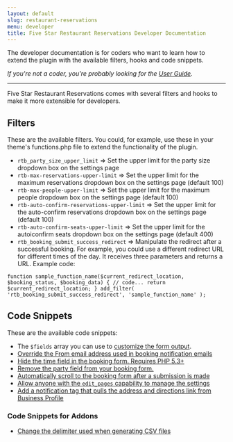 ```yaml
---
layout: default
slug: restaurant-reservations
menu: developer
title: Five Star Restaurant Reservations Developer Documentation
---
```

The developer documentation is for coders who want to learn how to extend the plugin with the available filters, hooks and code snippets.

*If you're not a coder, you're probably looking for the [User Guide](../user).*

---

Five Star Restaurant Reservations comes with several filters and hooks to make it more extensible for developers.

## Filters

These are the available filters. You could, for example, use these in your theme's functions.php file to extend the functionality of the plugin.

- `rtb_party_size_upper_limit` => Set the upper limit for the party size dropdown box on the settings page
- `rtb-max-reservations-upper-limit` => Set the upper limit for the maximum reservations dropdown box on the settings page (default 100)
- `rtb-max-people-upper-limit` => Set the upper limit for the maximum people dropdown box on the settings page (default 100)
- `rtb-auto-confirm-reservations-upper-limit` => Set the upper limit for the auto-confirm reservations dropdown box on the settings page (default 100)
- `rtb-auto-confirm-seats-upper-limit` => Set the upper limit for the autoiconfirm seats dropdown box on the settings page (default 400)
- `rtb_booking_submit_success_redirect` => Manipulate the redirect after a successful booking. For example, you could use a different redirect URL for different times of the day. It receives three parameters and returns a URL. Example code:

`function sample_function_name($current_redirect_location, $booking_status, $booking_data) {
    // code...
    return $current_redirect_location;
}
add_filter( 'rtb_booking_submit_success_redirect', 'sample_function_name' );
`

## Code Snippets

These are the available code snippets:

- The `$fields` array you can use to [customize the form output](https://github.com/NateWr/restaurant-reservations/blob/master/includes/Settings.class.php#L727-L834).
- [Override the From email address used in booking notification emails](https://gist.github.com/NateWr/fbbe6f0eafa7359de161)
- [Hide the time field in the booking form. Requires PHP 5.3+](https://gist.github.com/NateWr/9068c5d12ef458eb40ca)
- [Remove the party field from your booking form.](https://gist.github.com/NateWr/b015b059bba49bea67fb)
- [Automatically scroll to the booking form after a submission is made](https://gist.github.com/NateWr/79891d113284d486b4d6)
- [Allow anyone with the `edit_pages` capability to manage the settings](https://gist.github.com/NateWr/a9bad4c46b899ed308a3)
- [Add a notification tag that pulls the address and directions link from Business Profile](https://gist.github.com/NateWr/3b190da01cd3746fa583)

### Code Snippets for Addons

- [Change the delimiter used when generating CSV files](https://gist.github.com/NateWr/f5476a0e6a62e7457929)
